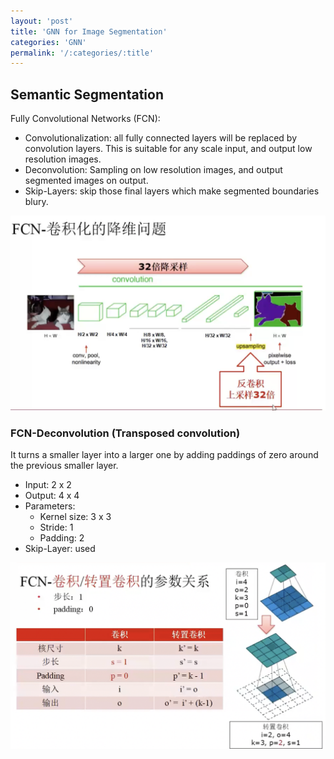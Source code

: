```yaml
---
layout: 'post'
title: 'GNN for Image Segmentation' 
categories: 'GNN'
permalink: '/:categories/:title'
---
```


## Semantic Segmentation

Fully Convolutional Networks (FCN):

* Convolutionalization: all fully connected layers will be replaced by convolution layers. This is suitable for any scale input, and output low resolution images.
* Deconvolution: Sampling on low resolution images, and output segmented images on output.
* Skip-Layers: skip those final layers which make segmented boundaries blury.

![image](../pictures/deconvolution.png)

### FCN-Deconvolution (Transposed convolution)

It turns a smaller layer into a larger one by adding paddings of zero around the previous smaller layer.

* Input: 2 x 2
* Output: 4 x 4
* Parameters: 
    * Kernel size: 3 x 3
    * Stride: 1
    * Padding: 2
* Skip-Layer: used

![image](../pictures/decon_parameters.png)







